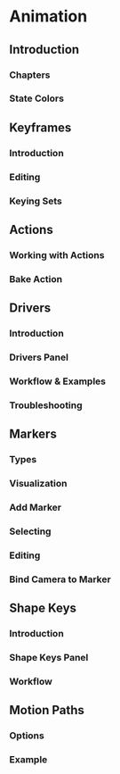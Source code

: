 
# Animation

## Introduction
### Chapters
### State Colors

## Keyframes
### Introduction
### Editing
### Keying Sets

## Actions
### Working with Actions
### Bake Action

## Drivers
### Introduction
### Drivers Panel
### Workflow & Examples
### Troubleshooting

## Markers
### Types
### Visualization
### Add Marker
### Selecting
### Editing
### Bind Camera to Marker

## Shape Keys
### Introduction
### Shape Keys Panel
### Workflow

## Motion Paths
### Options
### Example

